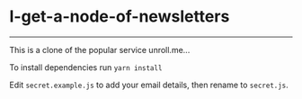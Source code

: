 # I-get-a-node-of-newsletters
---

This is a clone of the popular service unroll.me...

To install dependencies run `yarn install`

Edit `secret.example.js` to add your email details, then rename to `secret.js`.

